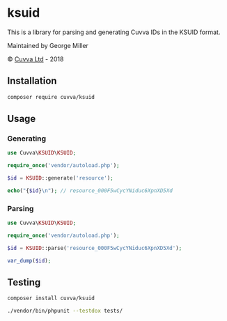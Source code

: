 # ksuid

This is a library for parsing and generating Cuvva IDs in the KSUID format.

Maintained by George Miller

&copy; [Cuvva Ltd](https://github.com/cuvva/jobs) - 2018

## Installation

```bash
composer require cuvva/ksuid
```

## Usage

### Generating

```php
use Cuvva\KSUID\KSUID;

require_once('vendor/autoload.php');

$id = KSUID::generate('resource');

echo("{$id}\n"); // resource_000F5wCycYNiduc6XpnXD5Xd
```

### Parsing

```php
use Cuvva\KSUID\KSUID;

require_once('vendor/autoload.php');

$id = KSUID::parse('resource_000F5wCycYNiduc6XpnXD5Xd');

var_dump($id);
```

## Testing

```bash
composer install cuvva/ksuid

./vendor/bin/phpunit --testdox tests/
```
